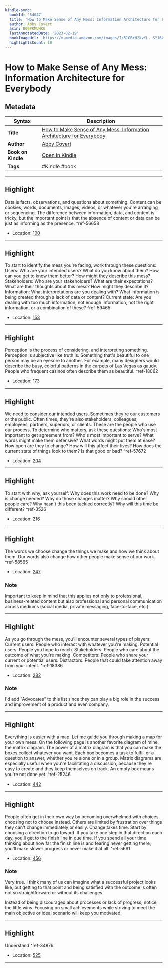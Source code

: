 ```yaml
---
kindle-sync:
  bookId: '54047'
  title: 'How to Make Sense of Any Mess: Information Architecture for Everybody'
  author: Abby Covert
  asin: B00PKMUHKG
  lastAnnotatedDate: '2023-02-19'
  bookImageUrl: 'https://m.media-amazon.com/images/I/51GR+H2kvYL._SY160.jpg'
  highlightsCount: 10
---
```

# How to Make Sense of Any Mess: Information Architecture for Everybody

## Metadata

| Syntax | Description |
| ---------- | ---------- |
| **Title** | [How to Make Sense of Any Mess: Information Architecture for Everybody](https://www.amazon.com/dp/B00PKMUHKG) |
| **Author** | [Abby Covert](https://www.amazon.com/Abby-Covert/e/B00PGBGCRS/ref=dp_byline_cont_ebooks_1) |
| **Book on Kindle** | <a href="kindle://book?action=open&asin=B00PKMUHKG" target="_blank">Open in Kindle</a> |
| **Tags** | #Kindle #book |

---

## Highlight

Data is facts, observations, and questions about something. Content can be cookies, words, documents, images, videos, or whatever you're arranging or sequencing. The difference between information, data, and content is tricky, but the important point is that the absence of content or data can be just as informing as the presence. ^ref-56658

- Location: [100](kindle://book?action=open&asin=B00PKMUHKG&location=100)

---
## Highlight

To start to identify the mess you're facing, work through these questions: Users: Who are your intended users? What do you know about them? How can you get to know them better? How might they describe this mess? Stakeholders: Who are your stakeholders? What are their expectations? What are their thoughts about this mess? How might they describe it? Information: What interpretations are you dealing with? What information is being created through a lack of data or content? Current state: Are you dealing with too much information, not enough information, not the right information, or a combination of these? ^ref-59465

- Location: [153](kindle://book?action=open&asin=B00PKMUHKG&location=153)

---
## Highlight

Perception is the process of considering, and interpreting something. Perception is subjective like truth is. Something that's beautiful to one person may be an eyesore to another. For example, many designers would describe the busy, colorful patterns in the carpets of Las Vegas as gaudy. People who frequent casinos often describe them as beautiful. ^ref-18062

- Location: [173](kindle://book?action=open&asin=B00PKMUHKG&location=173)

---
## Highlight

We need to consider our intended users. Sometimes they're our customers or the public. Often times, they're also stakeholders, colleagues, employees, partners, superiors, or clients. These are the people who use our process. To determine who matters, ask these questions: Who's most important to get agreement from? Who's most important to serve? What words might make them defensive? What words might put them at ease? How open are they to change? How will this affect their lives? How does the current state of things look to them? Is that good or bad? ^ref-57672

- Location: [204](kindle://book?action=open&asin=B00PKMUHKG&location=204)

---
## Highlight

To start with why, ask yourself: Why does this work need to be done? Why is change needed? Why do those changes matter? Why should other people care? Why hasn't this been tackled correctly? Why will this time be different? ^ref-3526

- Location: [216](kindle://book?action=open&asin=B00PKMUHKG&location=216)

---
## Highlight

The words we choose change the things we make and how we think about them. Our words also change how other people make sense of our work. ^ref-58565

- Location: [247](kindle://book?action=open&asin=B00PKMUHKG&location=247)

### Note
Important to keep in mind that this applies not only to professional, business-related content but also professional and personal communication across mediums (social media, private messaging, face-to-face, etc.).

---
## Highlight

As you go through the mess, you'll encounter several types of players: Current users: People who interact with whatever you're making. Potential users: People you hope to reach. Stakeholders: People who care about the outcome of what you're making. Competitors: People who share your current or potential users. Distractors: People that could take attention away from your intent. ^ref-18386

- Location: [282](kindle://book?action=open&asin=B00PKMUHKG&location=282)

### Note
I'd add "Advocates" to this list since they can play a big role in the success and improvement of a product and even company.

---
## Highlight

Everything is easier with a map. Let me guide you through making a map for your own mess. On the following page is another favorite diagram of mine, the matrix diagram. The power of a matrix diagram is that you can make the boxes collect whatever you want. Each box becomes a task to fulfill or a question to answer, whether you're alone or in a group. Matrix diagrams are especially useful when you're facilitating a discussion, because they're easy to create and they keep themselves on track. An empty box means you're not done yet. ^ref-25246

- Location: [442](kindle://book?action=open&asin=B00PKMUHKG&location=442)

---
## Highlight

People often get in their own way by becoming overwhelmed with choices, choosing not to choose instead. Others are limited by frustration over things they can't change immediately or easily. Change takes time. Start by choosing a direction to go toward. If you take one step in that direction each day, you'll get to the finish line in due time. If you spend all your time thinking about how far the finish line is and fearing never getting there, you'll make slower progress or never make it at all. ^ref-5691

- Location: [456](kindle://book?action=open&asin=B00PKMUHKG&location=456)

### Note
Very true. I think many of us can imagine what a successful project looks like, but getting to that point and being satisfied with the outcome is often not so straightforward or without its challenges. 

Instead of being discouraged about processes or lack of progress, notice the little wins. Focusing on small achievements while striving to meet the main objective or ideal scenario will keep you motivated.

---
## Highlight

Understand ^ref-34876

- Location: [525](kindle://book?action=open&asin=B00PKMUHKG&location=525)

---
